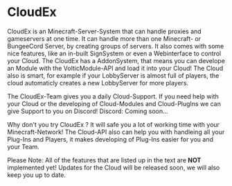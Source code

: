 # CloudEx
CloudEx is an Minecraft-Server-System that can handle proxies and gameservers at one time.
It can handle more than one Minecraft- or BungeeCord Server, by creating groups of servers.
It also comes with some nice features, like an in-built SignSystem or even a Webinterface 
to control your Cloud.
The CloudEx has a AddonSystem, that means you can develope an Module with the VolticModule-API
and load it into your Cloud!
The Cloud also is smart, for example if your LobbyServer is almost full of players,
the cloud automaticly creates a new LobbyServer for more players.

The CloudEx-Team gives you a daily Cloud-Support. If you need help with your Cloud 
or the developing of Cloud-Modules and Cloud-PlugIns we can give Support to you on Discord!
Discord: Coming soon...

Why don't you try CloudEx ?
It will safe you a lot of working time with your Minecraft-Network!
The Cloud-API also can help you with handleing all your Plug-Ins and Players,
it makes developing of Plug-Ins easier for you and your Team.

Please Note:
    All of the features that are listed up in the text are **NOT** implemented yet!
    Updates for the Cloud will be released soon, we will also keep you up to date.
